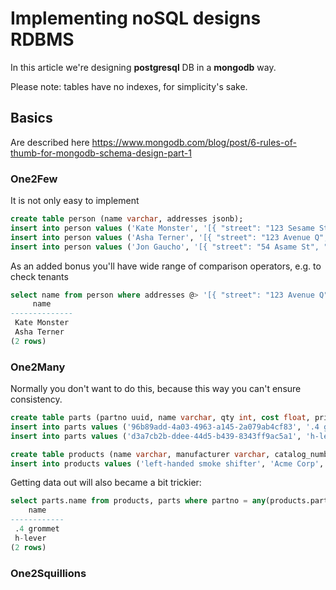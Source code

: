 # Implementing noSQL designs RDBMS

In this article we're designing **postgresql** DB in a **mongodb** way.

Please note: tables have no indexes, for simplicity's sake.

## Basics

Are described here https://www.mongodb.com/blog/post/6-rules-of-thumb-for-mongodb-schema-design-part-1

### One2Few

It is not only easy to implement

```sql
create table person (name varchar, addresses jsonb);
insert into person values ('Kate Monster', '[{ "street": "123 Sesame St", "city": "Anytown", "cc": "USA" }, { "street": "123 Avenue Q", "city": "New York", "cc": "USA" }]');
insert into person values ('Asha Terner', '[{ "street": "123 Avenue Q", "city": "New York", "cc": "USA" }]');
insert into person values ('Jon Gaucho', '[{ "street": "54 Asame St", "city": "Rome", "cc": "Italy" }]');
```

As an added bonus you'll have wide range of comparison operators, e.g. to check tenants

```sql
select name from person where addresses @> '[{ "street": "123 Avenue Q", "city": "New York", "cc": "USA" }]'::jsonb;
     name     
--------------
 Kate Monster
 Asha Terner
(2 rows)
```

### One2Many

Normally you don't want to do this, because this way you can't ensure consistency.

```sql
create table parts (partno uuid, name varchar, qty int, cost float, price float);
insert into parts values ('96b89add-4a03-4963-a145-2a079ab4cf83', '.4 grommet', 94, 0.94, 3.99);
insert into parts values ('d3a7cb2b-ddee-44d5-b439-8343ff9ac5a1', 'h-lever', 34, 1.40, 5.25);

create table products (name varchar, manufacturer varchar, catalog_number int, parts uuid[]);
insert into products values ('left-handed smoke shifter', 'Acme Corp', 1234, '{96b89add-4a03-4963-a145-2a079ab4cf83, d3a7cb2b-ddee-44d5-b439-8343ff9ac5a1}');
```

Getting data out will also became a bit trickier:

```sql
select parts.name from products, parts where partno = any(products.parts);
    name    
------------
 .4 grommet
 h-lever
(2 rows)
```

### One2Squillions





